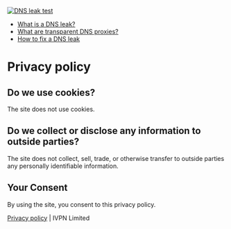 [![DNS leak test](/assets/img/logo.png)](https://www.dnsleaktest.com/)

* [What is a DNS leak?](https://www.dnsleaktest.com/what-is-a-dns-leak.html)
* [What are transparent DNS proxies?](https://www.dnsleaktest.com/what-is-transparent-dns-proxy.html)
* [How to fix a DNS leak](https://www.dnsleaktest.com/how-to-fix-a-dns-leak.html)

Privacy policy
==============

Do we use cookies?
------------------

The site does not use cookies.

Do we collect or disclose any information to outside parties?
-------------------------------------------------------------

The site does not collect, sell, trade, or otherwise transfer to outside parties any personally identifiable information.

Your Consent
------------

By using the site, you consent to this privacy policy.

[Privacy policy](https://www.dnsleaktest.com/privacy.html) | IVPN Limited